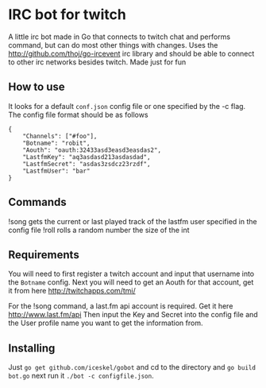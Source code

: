 # IRC bot for twitch
A little irc bot made in Go that connects to twitch chat and performs command, but can do most other things
with changes. Uses the http://github.com/thoj/go-ircevent irc library and should be able to connect
to other irc networks besides twitch. Made just for fun

## How to use
It looks for a default `conf.json` config file or one specified by the -c flag. The config file
format should be as follows

```
{
	"Channels": ["#foo"],
	"Botname": "robit",
	"Aouth": "oauth:32433asd3easd3easdas2",
	"LastfmKey": "aq3asdasd213asdasdad",
	"LastfmSecret": "asdas3zsdcz23rzdf",
	"LastfmUser": "bar"
}
```
## Commands
!song gets the current or last played track of the lastfm user specified in the config file
!roll rolls a random number the size of the int

## Requirements
You will need to first register a twitch account and input that username into the ``Botname``
config. Next you will need to get an Aouth for that account, get it from here http://twitchapps.com/tmi/

For the !song command, a last.fm api account is required. Get it here http://www.last.fm/api
Then input the Key and Secret into the config file and the User profile name you want to get
the information from.

## Installing
Just `go get github.com/iceskel/gobot` and cd to the directory and `go build bot.go`
next run it `./bot -c configfile.json`. 

